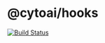 # @cytoai/hooks

[![Build Status](https://travis-ci.org/cytoai/hooks.svg?branch=master)](https://travis-ci.org/cytoai/hooks)
